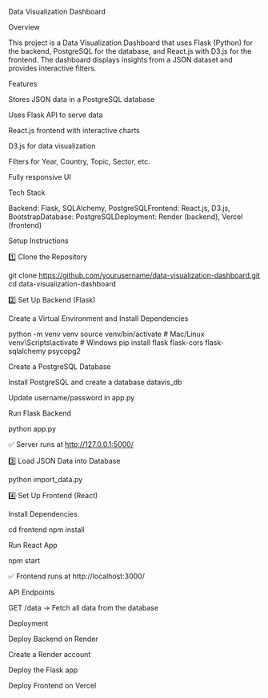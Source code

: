 Data Visualization Dashboard

Overview

This project is a Data Visualization Dashboard that uses Flask (Python) for the backend, PostgreSQL for the database, and React.js with D3.js for the frontend. The dashboard displays insights from a JSON dataset and provides interactive filters.

Features

Stores JSON data in a PostgreSQL database

Uses Flask API to serve data

React.js frontend with interactive charts

D3.js for data visualization

Filters for Year, Country, Topic, Sector, etc.

Fully responsive UI

Tech Stack

Backend: Flask, SQLAlchemy, PostgreSQLFrontend: React.js, D3.js, BootstrapDatabase: PostgreSQLDeployment: Render (backend), Vercel (frontend)

Setup Instructions

1️⃣ Clone the Repository

git clone https://github.com/yourusername/data-visualization-dashboard.git
cd data-visualization-dashboard

2️⃣ Set Up Backend (Flask)

Create a Virtual Environment and Install Dependencies

python -m venv venv
source venv/bin/activate  # Mac/Linux
venv\Scripts\activate  # Windows
pip install flask flask-cors flask-sqlalchemy psycopg2

Create a PostgreSQL Database

Install PostgreSQL and create a database datavis_db

Update username/password in app.py

Run Flask Backend

python app.py

✅ Server runs at http://127.0.0.1:5000/

3️⃣ Load JSON Data into Database

python import_data.py

4️⃣ Set Up Frontend (React)

Install Dependencies

cd frontend
npm install

Run React App

npm start

✅ Frontend runs at http://localhost:3000/

API Endpoints

GET /data → Fetch all data from the database

Deployment

Deploy Backend on Render

Create a Render account

Deploy the Flask app

Deploy Frontend on Vercel